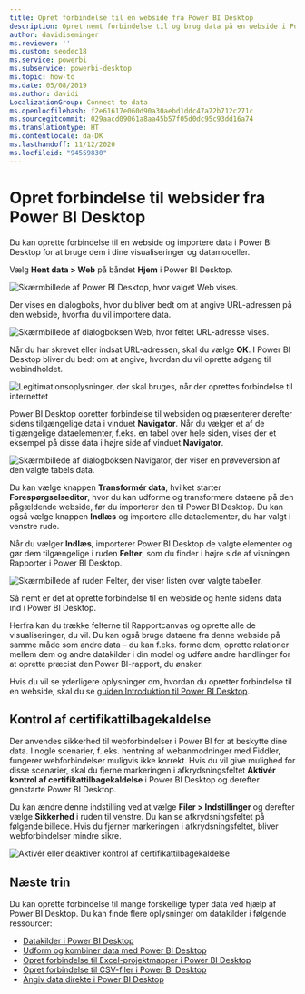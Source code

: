 ```yaml
---
title: Opret forbindelse til en webside fra Power BI Desktop
description: Opret nemt forbindelse til og brug data på en webside i Power BI Desktop
author: davidiseminger
ms.reviewer: ''
ms.custom: seodec18
ms.service: powerbi
ms.subservice: powerbi-desktop
ms.topic: how-to
ms.date: 05/08/2019
ms.author: davidi
LocalizationGroup: Connect to data
ms.openlocfilehash: f2e61617e060d90a30aebd1ddc47a72b712c271c
ms.sourcegitcommit: 029aacd09061a8aa45b57f05d0dc95c93dd16a74
ms.translationtype: HT
ms.contentlocale: da-DK
ms.lasthandoff: 11/12/2020
ms.locfileid: "94559830"
---
```

# <a name="connect-to-webpages-from-power-bi-desktop"></a>Opret forbindelse til websider fra Power BI Desktop

Du kan oprette forbindelse til en webside og importere data i Power BI Desktop for at bruge dem i dine visualiseringer og datamodeller.

Vælg **Hent data > Web** på båndet **Hjem** i Power BI Desktop.

![Skærmbillede af Power BI Desktop, hvor valget Web vises.](media/desktop-connect-to-web/connect-to-web-01.png)

Der vises en dialogboks, hvor du bliver bedt om at angive URL-adressen på den webside, hvorfra du vil importere data.

![Skærmbillede af dialogboksen Web, hvor feltet URL-adresse vises.](media/desktop-connect-to-web/connect-to-web-02.png)

Når du har skrevet eller indsat URL-adressen, skal du vælge **OK**. I Power BI Desktop bliver du bedt om at angive, hvordan du vil oprette adgang til webindholdet.

![Legitimationsoplysninger, der skal bruges, når der oprettes forbindelse til internettet](media/desktop-connect-to-web/connect-to-web-03.png)

Power BI Desktop opretter forbindelse til websiden og præsenterer derefter sidens tilgængelige data i vinduet **Navigator**. Når du vælger et af de tilgængelige dataelementer, f.eks. en tabel over hele siden, vises der et eksempel på disse data i højre side af vinduet **Navigator**.

![Skærmbillede af dialogboksen Navigator, der viser en prøveversion af den valgte tabels data.](media/desktop-connect-to-web/connect-to-web-04.png)

Du kan vælge knappen **Transformér data**, hvilket starter **Forespørgselseditor**, hvor du kan udforme og transformere dataene på den pågældende webside, før du importerer den til Power BI Desktop. Du kan også vælge knappen **Indlæs** og importere alle dataelementer, du har valgt i venstre rude.

Når du vælger **Indlæs**, importerer Power BI Desktop de valgte elementer og gør dem tilgængelige i ruden **Felter**, som du finder i højre side af visningen Rapporter i Power BI Desktop.

![Skærmbillede af ruden Felter, der viser listen over valgte tabeller.](media/desktop-connect-to-web/connect-to-web-05.png)

Så nemt er det at oprette forbindelse til en webside og hente sidens data ind i Power BI Desktop.

Herfra kan du trække felterne til Rapportcanvas og oprette alle de visualiseringer, du vil. Du kan også bruge dataene fra denne webside på samme måde som andre data – du kan f.eks. forme dem, oprette relationer mellem dem og andre datakilder i din model og udføre andre handlinger for at oprette præcist den Power BI-rapport, du ønsker.

Hvis du vil se yderligere oplysninger om, hvordan du opretter forbindelse til en webside, skal du se [guiden Introduktion til Power BI Desktop](../fundamentals/desktop-getting-started.md).

## <a name="certificate-revocation-check"></a>Kontrol af certifikattilbagekaldelse

Der anvendes sikkerhed til webforbindelser i Power BI for at beskytte dine data. I nogle scenarier, f. eks. hentning af webanmodninger med Fiddler, fungerer webforbindelser muligvis ikke korrekt. Hvis du vil give mulighed for disse scenarier, skal du fjerne markeringen i afkrydsningsfeltet **Aktivér kontrol af certifikattilbagekaldelse** i Power BI Desktop og derefter genstarte Power BI Desktop. 

Du kan ændre denne indstilling ved at vælge **Filer > Indstillinger** og derefter vælge **Sikkerhed** i ruden til venstre. Du kan se afkrydsningsfeltet på følgende billede. Hvis du fjerner markeringen i afkrydsningsfeltet, bliver webforbindelser mindre sikre. 

![Aktivér eller deaktiver kontrol af certifikattilbagekaldelse](media/desktop-connect-to-web/connect-to-web-06.png)


## <a name="next-steps"></a>Næste trin
Du kan oprette forbindelse til mange forskellige typer data ved hjælp af Power BI Desktop. Du kan finde flere oplysninger om datakilder i følgende ressourcer:

* [Datakilder i Power BI Desktop](desktop-data-sources.md)
* [Udform og kombiner data med Power BI Desktop](desktop-shape-and-combine-data.md)
* [Opret forbindelse til Excel-projektmapper i Power BI Desktop](desktop-connect-excel.md)   
* [Opret forbindelse til CSV-filer i Power BI Desktop](desktop-connect-csv.md)   
* [Angiv data direkte i Power BI Desktop](desktop-enter-data-directly-into-desktop.md)   
